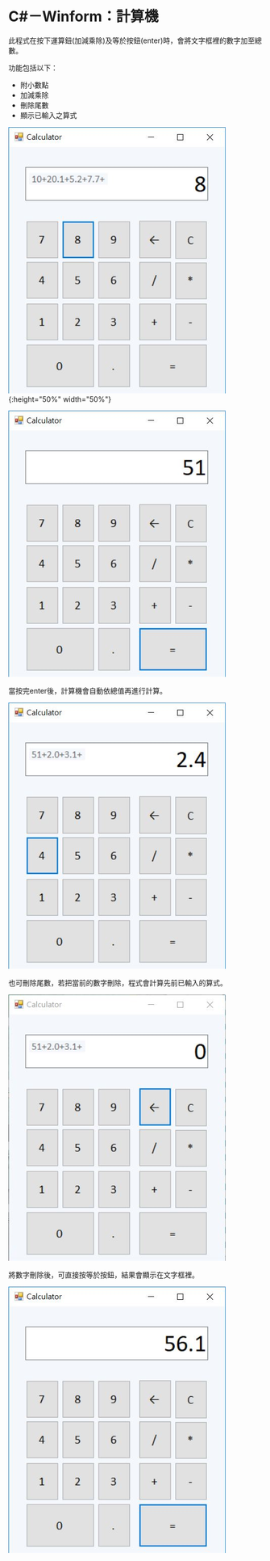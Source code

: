 
# C#－Winform：計算機
此程式在按下運算鈕(加減乘除)及等於按鈕(enter)時，會將文字框裡的數字加至總數。

功能包括以下：
*   附小數點
*   加減乘除
*   刪除尾數
*   顯示已輸入之算式

![image](https://github.com/peishinjhuang/calculator/blob/master/calculator_pic/1.JPG){:height="50%" width="50%"}

![image](https://github.com/peishinjhuang/calculator/blob/master/calculator_pic/2.JPG)

當按完enter後，計算機會自動依總值再進行計算。

![image](https://github.com/peishinjhuang/calculator/blob/master/calculator_pic/3.JPG)

也可刪除尾數，若把當前的數字刪除，程式會計算先前已輸入的算式。

![image](https://github.com/peishinjhuang/calculator/blob/master/calculator_pic/4.JPG)

將數字刪除後，可直接按等於按鈕，結果會顯示在文字框裡。

![image](https://github.com/peishinjhuang/calculator/blob/master/calculator_pic/5.JPG)
